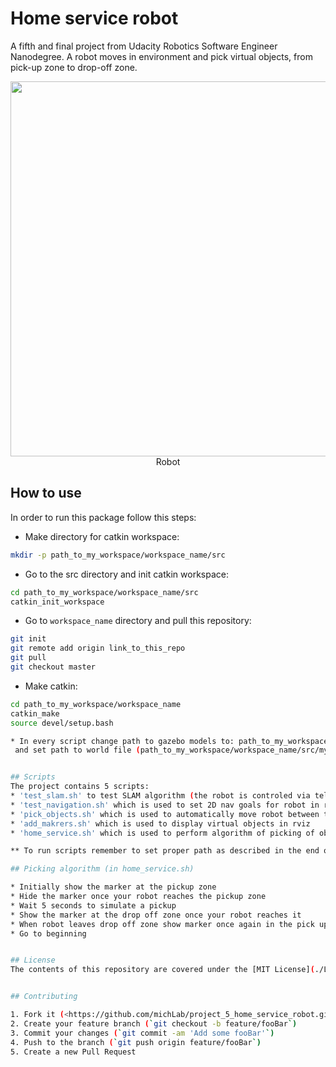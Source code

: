 # Home service robot

A fifth and final project from Udacity Robotics Software Engineer Nanodegree.
A robot moves in environment and pick virtual objects, from pick-up zone to drop-off zone.


<p align="center">
  <img width="920" height="600" src="images/home_service.gif">
  <br>Robot 
</p>


## How to use

In order to run this package follow this steps:
* Make directory for catkin workspace:
```sh
mkdir -p path_to_my_workspace/workspace_name/src
```
* Go to the src directory and init catkin workspace:
```sh
cd path_to_my_workspace/workspace_name/src
catkin_init_workspace
```
* Go to `workspace_name` directory and pull this repository:
```sh
git init
git remote add origin link_to_this_repo
git pull
git checkout master
```
* Make catkin:
```sh
cd path_to_my_workspace/workspace_name
catkin_make
source devel/setup.bash

* In every script change path to gazebo models to: path_to_my_workspace/workspace_name/src/my_robot/models
 and set path to world file (path_to_my_workspace/workspace_name/src/my_robot/worlds/my_world.world)


## Scripts
The project contains 5 scripts:
* 'test_slam.sh' to test SLAM algorithm (the robot is controled via teleop)
* 'test_navigation.sh' which is used to set 2D nav goals for robot in rviz
* 'pick_objects.sh' which is used to automatically move robot between two positions: pick-up zone and drop-off zone. 
* 'add_makrers.sh' which is used to display virtual objects in rviz
* 'home_service.sh' which is used to perform algorithm of picking of objects and moving from pick-up zone to drop-off zone.

** To run scripts remember to set proper path as described in the end of the _How to use_ section

## Picking algorithm (in home_service.sh)

* Initially show the marker at the pickup zone
* Hide the marker once your robot reaches the pickup zone
* Wait 5 seconds to simulate a pickup
* Show the marker at the drop off zone once your robot reaches it
* When robot leaves drop off zone show marker once again in the pick up zone
* Go to beginning


## License
The contents of this repository are covered under the [MIT License](./LICENSE.txt)


## Contributing

1. Fork it (<https://github.com/michLab/project_5_home_service_robot.git>)
2. Create your feature branch (`git checkout -b feature/fooBar`)
3. Commit your changes (`git commit -am 'Add some fooBar'`)
4. Push to the branch (`git push origin feature/fooBar`)
5. Create a new Pull Request

